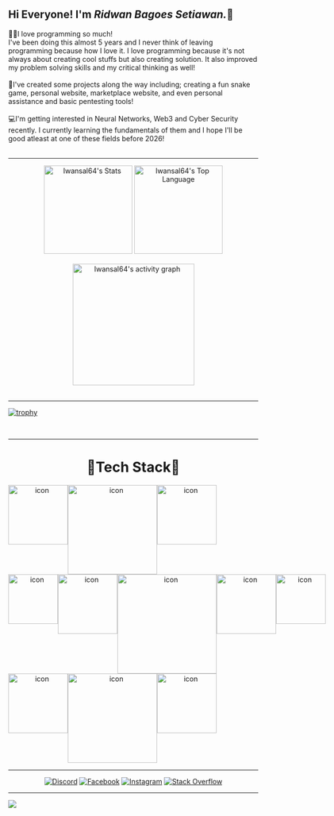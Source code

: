 ## Hi Everyone! I'm <i>Ridwan Bagoes Setiawan.</i>👋<br>
👨‍💻I love programming so much!<br>I've been doing this almost 5 years and I never think of leaving programming because how I love it. I love programming because it's not always about creating cool stuffs but also creating solution. It also improved my problem solving skills and my critical thinking as well!
<br><br>🧪I've created some projects along the way including; creating a fun snake game, personal website, marketplace website, and even personal assistance and basic pentesting tools!
<br><br>💻I'm getting interested in Neural Networks, Web3 and Cyber Security recently. I currently learning the fundamentals of them and I hope I'll be good atleast at one of these fields before 2026!
<br><br>

<hr />
<div align="center">
  <img src="https://github-readme-stats.vercel.app/api?username=iwansal64&theme=ayu-mirage&show_icons=true&hide_border=false&count_private=false" alt="Iwansal64's Stats" height="178" />
  <img src="https://github-readme-stats.vercel.app/api/top-langs/?username=Iwansal64&langs_count=8&layout=compact&theme=ayu-mirage&show_icons=true&hide_border=false" alt="Iwansal64's Top Language" height="178" />
</div>
<br />
<div align="center">
  <img src="https://github-readme-activity-graph.vercel.app/graph?username=iwansal64&theme=xcode&hide_border=true" alt="Iwansal64's activity graph" height="245" />
</div>

<br />
<hr />

[![trophy](https://github-profile-trophy.vercel.app/?username=iwansal64&theme=tokyonight)](https://github.com/ryo-ma/github-profile-trophy)

<br />

<hr />
<div align="center">
 <h1>🧪Tech Stack🔬</h1>
</div>
<div align="center">
  <div style="display: flex; align-items: flex-start;">
    <img src="https://techstack-generator.vercel.app/mysql-icon.svg" alt="icon" width="120" height="120" />
    <img src="https://techstack-generator.vercel.app/python-icon.svg" alt="icon" width="180" height="180" />
    <img src="https://techstack-generator.vercel.app/restapi-icon.svg" alt="icon" width="120" height="120" />
  </div>
  <div style="display: flex; align-items: flex-start;">
    <img src="https://techstack-generator.vercel.app/js-icon.svg" alt="icon" width="100" height="100" />
    <img src="https://techstack-generator.vercel.app/csharp-icon.svg" alt="icon" width="120" height="120" />
    <img src="https://techstack-generator.vercel.app/react-icon.svg" alt="icon" width="200" height="200" />
    <img src="https://techstack-generator.vercel.app/cpp-icon.svg" alt="icon" width="120" height="120" />
    <img src="https://techstack-generator.vercel.app/ts-icon.svg" alt="icon" width="100" height="100" />
  </div>
  <div style="display: flex; align-items: flex-start;">
    <img src="https://techstack-generator.vercel.app/github-icon.svg" alt="icon" width="120" height="120" />
    <img src="https://techstack-generator.vercel.app/nginx-icon.svg" alt="icon" width="180" height="180" />
    <img src="https://techstack-generator.vercel.app/java-icon.svg" alt="icon" width="120" height="120" />
  </div>
</div>



<hr />

<div align="center">
  
  [![Discord](https://img.shields.io/badge/Discord-%237289DA.svg?logo=discord&logoColor=white)](https://discord.gg/iwann5087) [![Facebook](https://img.shields.io/badge/Facebook-%231877F2.svg?logo=Facebook&logoColor=white)](https://facebook.com/Ridwan) [![Instagram](https://img.shields.io/badge/Instagram-%23E4405F.svg?logo=Instagram&logoColor=white)](https://instagram.com/iwan_wkwkw) [![Stack Overflow](https://img.shields.io/badge/-Stackoverflow-FE7A16?logo=stack-overflow&logoColor=white)](https://stackoverflow.com/users/17246477) 

</div>

---
[![](https://visitcount.itsvg.in/api?id=Iwansal64&icon=0&color=6)](https://visitcount.itsvg.in)

<!-- Proudly created with GPRM ( https://gprm.itsvg.in ) -->
